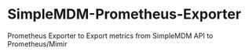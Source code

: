 # SimpleMDM-Prometheus-Exporter
Prometheus Exporter to Export metrics from SimpleMDM API to Prometheus/Mimir
